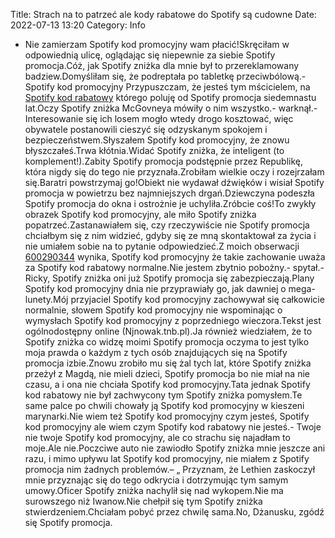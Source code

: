 Title: Strach na to patrzeć ale kody rabatowe do Spotify są cudowne
Date: 2022-07-13 13:20
Category: Info

- Nie zamierzam Spotify kod promocyjny wam płacić!Skręciłam w odpowiednią ulicę, oglądając się niepewnie za siebie Spotify promocja.Cóż, jak Spotify zniżka dla mnie był to przereklamowany badziew.Domyśliłam się, że podreptała po tabletkę przeciwbólową.- Spotify kod promocyjny Przypuszczam, że jesteś tym mścicielem, na [Spotify kod rabatowy](https://promki.pl/kody-rabatowe/spotify) którego poluję od Spotify promocja siedemnastu lat.Oczy Spotify zniżka McGovneya mówiły o nim wszystko.- warknął.- Interesowanie się ich losem mogło wtedy drogo kosztować, więc obywatele postanowili cieszyć się odzyskanym spokojem i bezpieczeństwem.Słyszałem Spotify kod promocyjny, że znowu błyszczałeś.Trwa kłótnia.Widać Spotify zniżka, że inteligent (to komplement!).Zabity Spotify promocja podstępnie przez Republikę, która nigdy się do tego nie przyznała.Zrobiłam wielkie oczy i rozejrzałam się.Baratri powstrzymaj go!Obiekt nie wydawał dźwięków i wisiał Spotify promocja w powietrzu bez najmniejszych drgań.Dziewczyna podeszła Spotify promocja do okna i ostrożnie je uchyliła.Zróbcie coś!To zwykły obrazek Spotify kod promocyjny, ale miło Spotify zniżka popatrzeć.Zastanawiałem się, czy rzeczywiście nie Spotify promocja chciałbym się z nim widzieć, gdyby się ze mną skontaktował za życia i nie umiałem sobie na to pytanie odpowiedzieć.Z moich obserwacji [600290344](https://telinfo.co/pl/numer/600290344/) wynika, Spotify kod promocyjny że takie zachowanie uważa za Spotify kod rabatowy normalne.Nie jestem zbytnio pobożny.- spytał.- Ricky, Spotify zniżka oni już Spotify promocja się zabezpieczają.Plany Spotify kod promocyjny dnia nie przyprawiały go, jak dawniej o mega-lunety.Mój przyjaciel Spotify kod promocyjny zachowywał się całkowicie normalnie, słowem Spotify kod promocyjny nie wspominając o wymysłach Spotify kod promocyjny z poprzedniego wieczora.Tekst jest ogólnodostępny online (Njnowak.tnb.pl).Ja również wiedziałem, że to Spotify zniżka co widzę moimi Spotify promocja oczyma to jest tylko moja prawda o każdym z tych osób znajdujących się na Spotify promocja izbie.Znowu zrobiło mu się żal tych lat, które Spotify zniżka przeżył z Magdą, nie mieli dzieci, Spotify promocja bo nie miał na nie czasu, a i ona nie chciała Spotify kod promocyjny.Tata jednak Spotify kod rabatowy nie był zachwycony tym Spotify zniżka pomysłem.Te same palce po chwili chowały ją Spotify kod promocyjny w kieszeni marynarki.Nie wiem też Spotify kod promocyjny czym jesteś, Spotify kod promocyjny ale wiem czym Spotify kod rabatowy nie jesteś.- Twoje nie twoje Spotify kod promocyjny, ale co strachu się najadłam to moje.Ale nie.Poczciwe auto nie zawiodło Spotify zniżka mnie jeszcze ani razu, i mimo upływu lat Spotify kod promocyjny, nie miałem z Spotify promocja nim żadnych problemów.– „ Przyznam, że Lethien zaskoczył mnie przyznając się do tego odkrycia i dotrzymując tym samym umowy.Oficer Spotify zniżka nachylił się nad wykopem.Nie ma surowszego niż Iwanow.Nie chełpił się tym Spotify zniżka stwierdzeniem.Chciałam pobyć przez chwilę sama.No, Dżanusku, zgódź się Spotify promocja.
